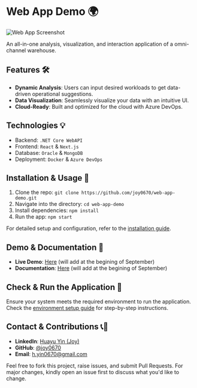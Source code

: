 # Web App Demo 🌍

![Web App Screenshot](https://github.com/joy0670/web-app-demo/issues/1#issue-1876912919) 

An all-in-one analysis, visualization, and interaction application of a omni-channel warehouse.

## Features 🛠️
- **Dynamic Analysis**: Users can input desired workloads to get data-driven operational suggestions.
- **Data Visualization**: Seamlessly visualize your data with an intuitive UI.
- **Cloud-Ready**: Built and optimized for the cloud with Azure DevOps.

## Technologies 💡
- Backend: `.NET Core WebAPI`
- Frontend: `React` & `Next.js`
- Database: `Oracle` & `MongoDB`
- Deployment: `Docker` & `Azure DevOps`

## Installation & Usage 🔧

1. Clone the repo: `git clone https://github.com/joy0670/web-app-demo.git`
2. Navigate into the directory: `cd web-app-demo`
3. Install dependencies: `npm install`
4. Run the app: `npm start`

For detailed setup and configuration, refer to the [installation guide](link-to-detailed-installation-guide). <!-- Replace with the link to your detailed guide if available -->

## Demo & Documentation 📖
- **Live Demo**: [Here](link-to-live-demo) (will add at the begining of September)
- **Documentation**: [Here](link-to-documentation) (will add at the begining of September)

## Check & Run the Application 🚀
Ensure your system meets the required environment to run the application. Check the [environment setup guide](link-to-environment-setup-guide) for step-by-step instructions. <!-- Replace with the link to your setup guide -->

## Contact & Contributions 📞🤝

- **LinkedIn**: [Huayu Yin (Joy)](https://www.linkedin.com/in/huayu-joy-yin-3266451b8/) 
- **GitHub**: [@joy0670](https://github.com/joy0670)
- **Email**: h.yin0670@gmail.com

Feel free to fork this project, raise issues, and submit Pull Requests. For major changes, kindly open an issue first to discuss what you'd like to change.
